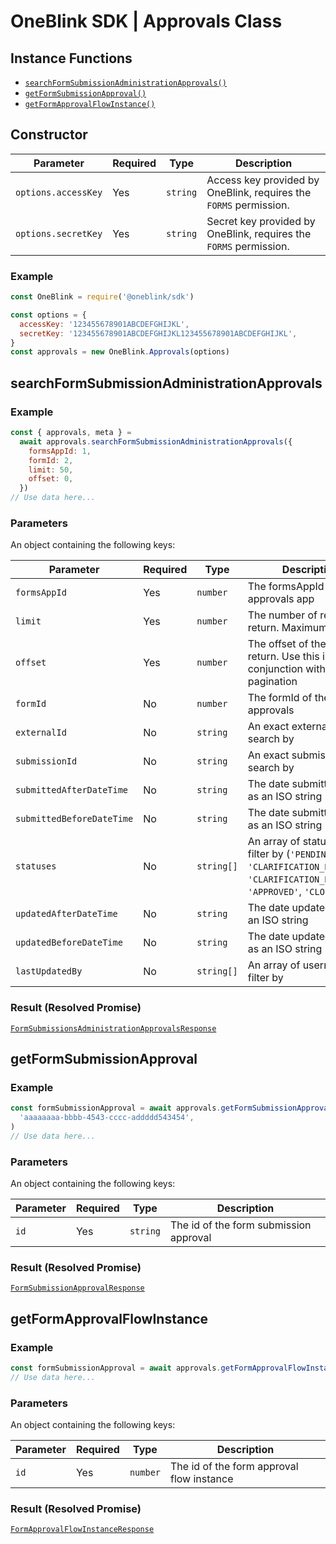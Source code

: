 # OneBlink SDK | Approvals Class

## Instance Functions

- [`searchFormSubmissionAdministrationApprovals()`](#searchformsubmissionadministrationapprovals)
- [`getFormSubmissionApproval()`](#getformsubmissionapproval)
- [`getFormApprovalFlowInstance()`](#getformapprovalflowinstance)

## Constructor

| Parameter           | Required | Type     | Description                                                       |
| ------------------- | -------- | -------- | ----------------------------------------------------------------- |
| `options.accessKey` | Yes      | `string` | Access key provided by OneBlink, requires the `FORMS` permission. |
| `options.secretKey` | Yes      | `string` | Secret key provided by OneBlink, requires the `FORMS` permission. |

### Example

```javascript
const OneBlink = require('@oneblink/sdk')

const options = {
  accessKey: '123455678901ABCDEFGHIJKL',
  secretKey: '123455678901ABCDEFGHIJKL123455678901ABCDEFGHIJKL',
}
const approvals = new OneBlink.Approvals(options)
```

## searchFormSubmissionAdministrationApprovals

### Example

```javascript
const { approvals, meta } =
  await approvals.searchFormSubmissionAdministrationApprovals({
    formsAppId: 1,
    formId: 2,
    limit: 50,
    offset: 0,
  })
// Use data here...
```

### Parameters

An object containing the following keys:

| Parameter                 | Required | Type       | Description                                                                                                                       |
| ------------------------- | -------- | ---------- | --------------------------------------------------------------------------------------------------------------------------------- |
| `formsAppId`              | Yes      | `number`   | The formsAppId of the approvals app                                                                                               |
| `limit`                   | Yes      | `number`   | The number of results to return. Maximum is 50                                                                                    |
| `offset`                  | Yes      | `number`   | The offset of the results to return. Use this in conjunction with `limit` for pagination                                          |
| `formId`                  | No       | `number`   | The formId of the approvals                                                                                                       |
| `externalId`              | No       | `string`   | An exact externalId to search by                                                                                                  |
| `submissionId`            | No       | `string`   | An exact submissionId to search by                                                                                                |
| `submittedAfterDateTime`  | No       | `string`   | The date submitted after as an ISO string                                                                                         |
| `submittedBeforeDateTime` | No       | `string`   | The date submitted before as an ISO string                                                                                        |
| `statuses`                | No       | `string[]` | An array of statuses to filter by (`'PENDING'`, `'CLARIFICATION_RECEIVED'`, `'CLARIFICATION_REQUIRED'`, `'APPROVED'`, `'CLOSED'`) |
| `updatedAfterDateTime`    | No       | `string`   | The date updated after as an ISO string                                                                                           |
| `updatedBeforeDateTime`   | No       | `string`   | The date updated before as an ISO string                                                                                          |
| `lastUpdatedBy`           | No       | `string[]` | An array of usernames to filter by                                                                                                |

### Result (Resolved Promise)

[`FormSubmissionsAdministrationApprovalsResponse`](./types/approvals/FormSubmissionsAdministrationApprovalsResponse.md)

## getFormSubmissionApproval

### Example

```javascript
const formSubmissionApproval = await approvals.getFormSubmissionApproval(
  'aaaaaaaa-bbbb-4543-cccc-addddd543454',
)
// Use data here...
```

### Parameters

An object containing the following keys:

| Parameter | Required | Type     | Description                            |
| --------- | -------- | -------- | -------------------------------------- |
| `id`      | Yes      | `string` | The id of the form submission approval |

### Result (Resolved Promise)

[`FormSubmissionApprovalResponse`](./types/approvals/FormSubmissionApprovalResponse.md)

## getFormApprovalFlowInstance

### Example

```javascript
const formSubmissionApproval = await approvals.getFormApprovalFlowInstance(1)
// Use data here...
```

### Parameters

An object containing the following keys:

| Parameter | Required | Type     | Description                               |
| --------- | -------- | -------- | ----------------------------------------- |
| `id`      | Yes      | `number` | The id of the form approval flow instance |

### Result (Resolved Promise)

[`FormApprovalFlowInstanceResponse`](./types/approvals/FormApprovalFlowInstanceResponse.md)
